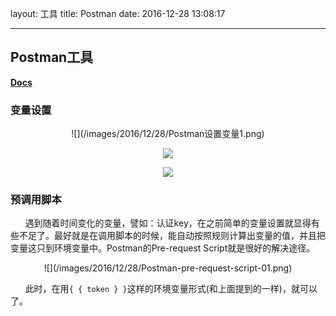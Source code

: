 layout: 工具
title: Postman
date: 2016-12-28 13:08:17

---

## Postman工具

**[Docs](https://www.getpostman.com/docs/)**



### 变量设置

<center>
![](/images/2016/12/28/Postman设置变量1.png)


![](/images/2016/12/28/Postman设置变量2.png)

![](/images/2016/12/28/Postman设置变量3.png)
</center>


### 预调用脚本

&nbsp;&nbsp;&nbsp;&nbsp;&nbsp;&nbsp;遇到随着时间变化的变量，譬如：认证key，在之前简单的变量设置就显得有些不足了。最好就是在调用脚本的时候，能自动按照规则计算出变量的值，并且把变量这只到环境变量中。Postman的Pre-request Script就是很好的解决途径。

<center>
![](/images/2016/12/28/Postman-pre-request-script-01.png)
</center>

&nbsp;&nbsp;&nbsp;&nbsp;&nbsp;&nbsp;此时，在用`{ { token } }`这样的环境变量形式(和上面提到的一样)，就可以了。
